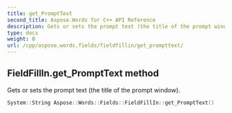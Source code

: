```yaml
---
title: get_PromptText
second_title: Aspose.Words for C++ API Reference
description: Gets or sets the prompt text (the title of the prompt window). 
type: docs
weight: 0
url: /cpp/aspose.words.fields/fieldfillin/get_prompttext/
---
```

## FieldFillIn.get_PromptText method


Gets or sets the prompt text (the title of the prompt window).

```cpp
System::String Aspose::Words::Fields::FieldFillIn::get_PromptText()
```

